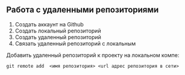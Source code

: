 ## **Работа с удаленными репозиториями**

1. Создать аккаунт на Github
2. Создать локальный репозиторий
3. Создать удаленный репозиторий
4. Связать удаленный репозиторий с локальным
   
Добавить удаленный репозиторий к проекту на локальном компе:
```
git remote add  <имя репозитория> <url адрес репозитория в сети>
```
